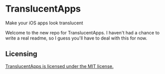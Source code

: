 # TranslucentApps

Make your iOS apps look translucent

Welcome to the new repo for TranslucentApps. I haven't had a chance to write a real readme, so I guess you'll have to deal with this for now.

## Licensing

[TranslucentApps is licensed under the MIT license.](/AppleBetas/TranslucentApps/tree/master/LICENSE)
